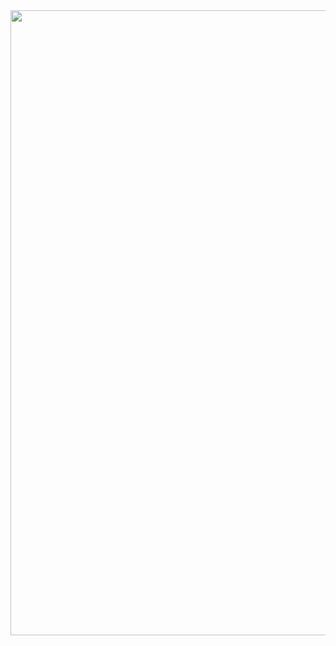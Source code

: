 <div align="center">
  <img height="1000" src="https://media0.giphy.com/media/v1.Y2lkPTc5MGI3NjExbXYzNmQyZ2Nwemp3ZnBzODYzem4wNHV4MGt5eWU5cnhxOGIxdGduZCZlcD12MV9pbnRlcm5hbF9naWZfYnlfaWQmY3Q9Zw/y3wBjXMffuFjy/giphy.webp"  />
</div>

###
